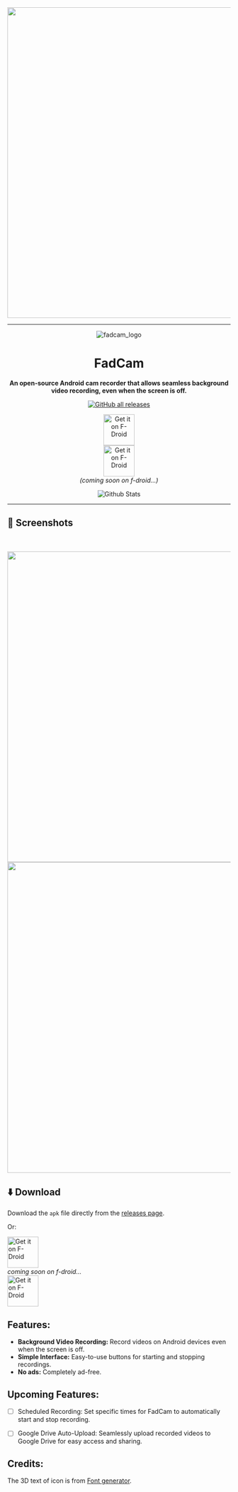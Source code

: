 <div align="center">
    
<img src="https://github.com/anonfaded/FadCam/assets/124708903/ed1d131a-c9d4-4bd4-bdaf-b275bf10ed25" style="width: 700px; height: auto;" >

---

![fadcam_logo](https://github.com/anonfaded/FadCam/assets/124708903/092404a9-2c13-40e2-98fa-d44a6015c952)
# FadCam

**An open-source Android cam recorder that allows seamless background video recording, even when the screen is off.**

[![GitHub all releases](https://img.shields.io/github/downloads/anonfaded/FadCam/total?label=Downloads&logo=github)](https://github.com/anonfaded/FadCam/releases/)

<a href="https://apt.izzysoft.de/packages/com.fadcam">
    <img src="https://gitlab.com/IzzyOnDroid/repo/-/raw/master/assets/IzzyOnDroid.png"
    alt="Get it on F-Droid"
    height="70">
</a>
<br>

<a href="https://f-droid.org/packages/com.fadcam">
    <img src="https://fdroid.gitlab.io/artwork/badge/get-it-on.png"
    alt="Get it on F-Droid"
    height="70">
</a>
<br>
<em>(coming soon on f-droid...)</em>
<br>
</div>

<p align="center">
        <img src="https://raw.githubusercontent.com/bornmay/bornmay/Update/svg/Bottom.svg" alt="Github Stats" />
</p>

---

## 📱 Screenshots

<div align="center">
<!--     <img src="https://github.com/anonfaded/FadCam/assets/124708903/4a93c111-fc67-4d75-94b1-fa4e01822998" style="width: 50px; height: auto;" >
    <br>
    <em>apk icon</em> -->
    <br><br>
    <img src="https://github.com/anonfaded/FadCam/assets/124708903/e72a6585-8045-46a4-8b3e-3e6d16cd389d" style="width: 700px; height: auto;" >
    <img src="https://github.com/anonfaded/FadCam/assets/124708903/21da7a96-bc51-405d-9999-274a7ee7bd7d" style="width: 700px; height: auto;" >
<!--     <br> -->
<!--     <em>UI</em> -->
    <br>
</div>
<!--     <details>
        <summary><strong>More Screenshots</strong></summary>
        <img src="/img/3.png" style="width: 700px; height: auto;" >
        <br>
        <img src="/img/4.png" style="width: 700px; height: auto;" >
        <br>
        <img src="/img/5.png" style="width: 700px; height: auto;" >
    </details> -->


## ⬇️ Download

Download the `apk` file directly from the [releases page](https://github.com/anonfaded/FadCam/releases).

Or:

<a href="https://apt.izzysoft.de/packages/com.fadcam">
    <img src="https://gitlab.com/IzzyOnDroid/repo/-/raw/master/assets/IzzyOnDroid.png"
    alt="Get it on F-Droid"
    height="70">
</a>
<br>
<em>coming soon on f-droid...</em>
<br>
<a href="https://f-droid.org/packages/com.fadcam">
    <img src="https://fdroid.gitlab.io/artwork/badge/get-it-on.png"
    alt="Get it on F-Droid"
    height="70">
</a>

## Features:

- **Background Video Recording:** Record videos on Android devices even when the screen is off.
- **Simple Interface:** Easy-to-use buttons for starting and stopping recordings.
- **No ads:** Completely ad-free.

## Upcoming Features:

- [ ] Scheduled Recording: Set specific times for FadCam to automatically start and stop recording.
- [ ] Google Drive Auto-Upload: Seamlessly upload recorded videos to Google Drive for easy access and sharing.


## Credits:
The 3D text of icon is from <a href="https://www.textstudio.com/">Font generator</a>.
